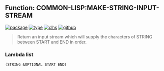 ## Function: COMMON-LISP:MAKE-STRING-INPUT-STREAM
[![package](https://img.shields.io/badge/Package-COMMON--LISP-5f9ea0.svg?style=social&colorA=999999)](../) [![type](https://img.shields.io/badge/Type-Function-5f9ea0.svg?style=social&colorA=999999)](../#function) [![clhs](https://img.shields.io/badge/CLHS-MAKE--STRING--INPUT--STREAM-5f9ea0.svg?style=social&colorA=999999)](http://www.lispworks.com/documentation/HyperSpec/Body/f_mk_s_1.htm) [![github](https://img.shields.io/badge/GitHub-View_the_source-5f9ea0.svg?style=social&colorA=999999&logo=github)](https://github.com/sbcl/sbcl/blob/master/src/code/stream.lisp/) 

> Return an input stream which will supply the characters of STRING between
> START and END in order.

### Lambda list
```
(STRING &OPTIONAL START END)
```
